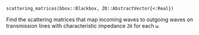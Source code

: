 ```
scattering_matrices(bbox::Blackbox, Z0::AbstractVector{<:Real})
```

Find the scattering matrices that map incoming waves to outgoing waves on transmission lines with characteristic impedance `Z0` for each `ω`.
